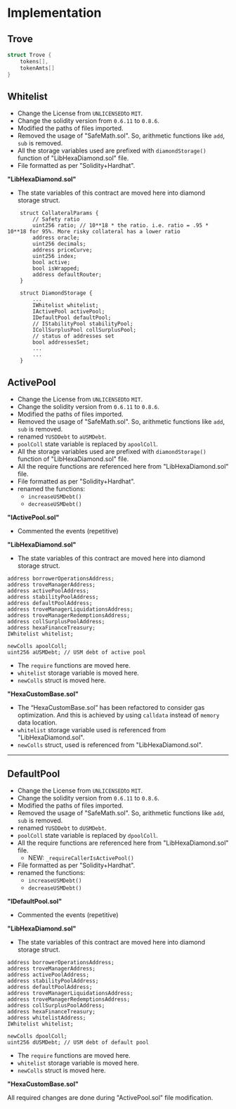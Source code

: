 # Implementation

## Trove

```c
struct Trove {
    tokens[],
    tokenAmts[]
}
```

## Whitelist

* Change the License from `UNLICENSED`to `MIT`.
* Change the solidity version from `0.6.11` to `0.8.6`.
* Modified the paths of files imported.
* Removed the usage of "SafeMath.sol". So, arithmetic functions like `add`, `sub` is removed.
* All the storage variables used are prefixed with `diamondStorage()` function of "LibHexaDiamond.sol" file.
* File formatted as per "Solidity+Hardhat".

**"LibHexaDiamond.sol"**

* The state variables of this contract are moved here into diamond storage struct.

```solidity
    struct CollateralParams {
        // Safety ratio
        uint256 ratio; // 10**18 * the ratio. i.e. ratio = .95 * 10**18 for 95%. More risky collateral has a lower ratio
        address oracle;
        uint256 decimals;
        address priceCurve;
        uint256 index;
        bool active;
        bool isWrapped;
        address defaultRouter;
    }

    struct DiamondStorage {
        ...
        IWhitelist whitelist;
        IActivePool activePool;
        IDefaultPool defaultPool;
        // IStabilityPool stabilityPool;
        ICollSurplusPool collSurplusPool;
        // status of addresses set
        bool addressesSet;
        ...
        ...
    }
```

## ActivePool

* Change the License from `UNLICENSED`to `MIT`.
* Change the solidity version from `0.6.11` to `0.8.6`.
* Modified the paths of files imported.
* Removed the usage of "SafeMath.sol". So, arithmetic functions like `add`, `sub` is removed.
* renamed `YUSDDebt` to `aUSMDebt`.
* `poolColl` state variable is replaced by `apoolColl`.
* All the storage variables used are prefixed with `diamondStorage()` function of "LibHexaDiamond.sol" file.
* All the require functions are referenced here from "LibHexaDiamond.sol" file.
* File formatted as per "Solidity+Hardhat".
* renamed the functions:
  * `increaseUSMDebt()`
  * `decreaseUSMDebt()`

**"IActivePool.sol"**

* Commented the events (repetitive)

**"LibHexaDiamond.sol"**

* The state variables of this contract are moved here into diamond storage struct.

```solidity
address borrowerOperationsAddress;
address troveManagerAddress;
address activePoolAddress;
address stabilityPoolAddress;
address defaultPoolAddress;
address troveManagerLiquidationsAddress;
address troveManagerRedemptionsAddress;
address collSurplusPoolAddress;
address hexaFinanceTreasury;
IWhitelist whitelist;

newColls apoolColl;
uint256 aUSMDebt; // USM debt of active pool
```

* The `require` functions are moved here.
* `whitelist` storage variable is moved here.
* `newColls` struct is moved here.

**"HexaCustomBase.sol"**

* The “HexaCustomBase.sol” has been refactored to consider gas optimization. And this is achieved by using `calldata` instead of `memory` data location.
* `whitelist` storage variable used is referenced from "LibHexaDiamond.sol".
* `newColls` struct, used is referenced from "LibHexaDiamond.sol".

---

## DefaultPool

* Change the License from `UNLICENSED`to `MIT`.
* Change the solidity version from `0.6.11` to `0.8.6`.
* Modified the paths of files imported.
* Removed the usage of "SafeMath.sol". So, arithmetic functions like `add`, `sub` is removed.
* renamed `YUSDDebt` to `dUSMDebt`.
* `poolColl` state variable is replaced by `dpoolColl`.
* All the require functions are referenced here from "LibHexaDiamond.sol" file.
  * NEW: `_requireCallerIsActivePool()`
* File formatted as per "Solidity+Hardhat".
* renamed the functions:
  * `increaseUSMDebt()`
  * `decreaseUSMDebt()`

**"IDefaultPool.sol"**

* Commented the events (repetitive)

**"LibHexaDiamond.sol"**

* The state variables of this contract are moved here into diamond storage struct.

```solidity
address borrowerOperationsAddress;
address troveManagerAddress;
address activePoolAddress;
address stabilityPoolAddress;
address defaultPoolAddress;
address troveManagerLiquidationsAddress;
address troveManagerRedemptionsAddress;
address collSurplusPoolAddress;
address hexaFinanceTreasury;
address whitelistAddress;
IWhitelist whitelist;

newColls dpoolColl;
uint256 dUSMDebt; // USM debt of default pool
```

* The `require` functions are moved here.
* `whitelist` storage variable is moved here.
* `newColls` struct is moved here.

**"HexaCustomBase.sol"**

All required changes are done during "ActivePool.sol" file modification.
